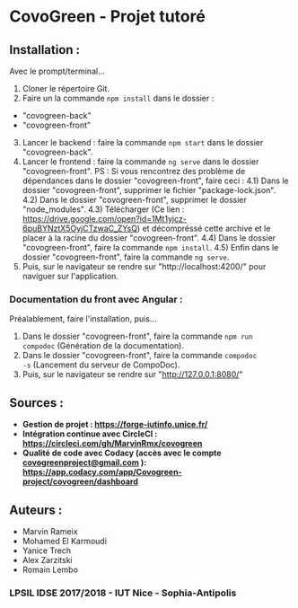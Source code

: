 # CovoGreen - Projet tutoré

## Installation :

Avec le prompt/terminal...

1) Cloner le répertoire Git.
2) Faire un la commande <code>npm install</code> dans le dossier :
  - "covogreen-back"
  - "covogreen-front"
3) Lancer le backend : faire la commande <code>npm start</code> dans le dossier "covogreen-back".
4) Lancer le frontend : faire la commande <code>ng serve</code> dans le dossier "covogreen-front".
   PS : Si vous rencontrez des problème de dépendances dans le dossier "covogreen-front", faire ceci :
   4.1) Dans le dossier "covogreen-front", supprimer le fichier "package-lock.json".
   4.2) Dans le dossier "covogreen-front", supprimer le dossier "node_modules".
   4.3) Télécharger (Ce lien : <https://drive.google.com/open?id=1Mt1yjcz-6puBYNztX5OyjCTzwaC_ZYsQ>) et décompréssé cette archive et le placer à la racine du dossier "covogreen-front".
   4.4) Dans le dossier "covogreen-front", faire la commande <code>npm install</code>.
   4.5) Enfin dans le dossier "covogreen-front", faire la commande <code>ng serve</code>.
5) Puis, sur le navigateur se rendre sur "http://localhost:4200/" pour naviguer sur l'application.

### Documentation du front avec Angular :

Préalablement, faire l'installation, puis...

1) Dans le dossier "covogreen-front", faire la commande <code>npm run compodoc</code> (Génération de la documentation).
2) Dans le dossier "covogreen-front", faire la commande <code>compodoc -s</code> (Lancement du serveur de CompoDoc).
3) Puis, sur le navigateur se rendre sur "http://127.0.0.1:8080/"

## Sources :
* **Gestion de projet : <https://forge-iutinfo.unice.fr/>**
* **Intégration continue avec CircleCI : <https://circleci.com/gh/MarvinRmx/covogreen>**
* **Qualité de code avec Codacy (accès avec le compte covogreenproject@gmail.com ): <https://app.codacy.com/app/Covogreen-project/covogreen/dashboard>**

## Auteurs :

* Marvin Rameix
* Mohamed El Karmoudi
* Yanice Trech
* Alex Zarzitski
* Romain Lembo

### LPSIL IDSE 2017/2018 - IUT Nice - Sophia-Antipolis
